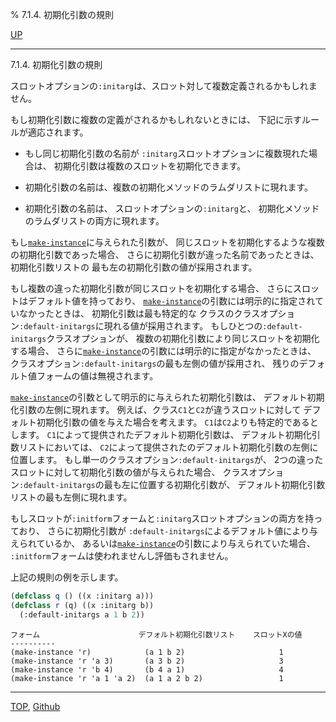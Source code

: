 % 7.1.4. 初期化引数の規則

[UP](7.1.html)  

---

7.1.4. 初期化引数の規則


スロットオプションの`:initarg`は、スロット対して複数定義されるかもしれません。

もし初期化引数に複数の定義がされるかもしれないときには、
下記に示すルールが適応されます。

- もし同じ初期化引数の名前が
`:initarg`スロットオプションに複数現れた場合は、
初期化引数は複数のスロットを初期化できます。

- 初期化引数の名前は、複数の初期化メソッドのラムダリストに現れます。

- 初期化引数の名前は、
スロットオプションの`:initarg`と、
初期化メソッドのラムダリストの両方に現れます。

もし[`make-instance`](7.7.make-instance.html)に与えられた引数が、
同じスロットを初期化するような複数の初期化引数であった場合、
さらに初期化引数が違った名前であったときは、
初期化引数リストの
最も左の初期化引数の値が採用されます。

もし複数の違った初期化引数が同じスロットを初期化する場合、
さらにスロットはデフォルト値を持っており、
[`make-instance`](7.7.make-instance.html)の引数には明示的に指定されていなかったときは、
初期化引数は最も特定的な
クラスのクラスオプション`:default-initargs`に現れる値が採用されます。
もしひとつの`:default-initargs`クラスオプションが、
複数の初期化引数により同じスロットを初期化する場合、
さらに[`make-instance`](7.7.make-instance.html)の引数には明示的に指定がなかったときは、
クラスオプション`:default-initargs`の最も左側の値が採用され、
残りのデフォルト値フォームの値は無視されます。

[`make-instance`](7.7.make-instance.html)の引数として明示的に与えられた初期化引数は、
デフォルト初期化引数の左側に現れます。
例えば、クラス`C1`と`C2`が違うスロットに対して
デフォルト初期化引数の値を与えた場合を考えます。
`C1`は`C2`よりも特定的であるとします。
`C1`によって提供されたデフォルト初期化引数は、
デフォルト初期化引数リストにおいては、
`C2`によって提供されたのデフォルト初期化引数の左側に位置します。
もし単一のクラスオプション`:default-initargs`が、
2つの違ったスロットに対して初期化引数の値が与えられた場合、
クラスオプション`:default-initargs`の最も左に位置する初期化引数が、
デフォルト初期化引数リストの最も左側に現れます。

もしスロットが`:initform`フォームと`:initarg`スロットオプションの両方を持っており、
さらに初期化引数が
`:default-initargs`によるデフォルト値により与えられているか、
あるいは[`make-instance`](7.7.make-instance.html)の引数により与えられていた場合、
`:initform`フォームは使われませんし評価もされません。

上記の規則の例を示します。

```lisp
(defclass q () ((x :initarg a)))
(defclass r (q) ((x :initarg b))
  (:default-initargs a 1 b 2))
```

```
フォーム                      デフォルト初期化引数リスト    スロットXの値
----------
(make-instance 'r)            (a 1 b 2)                     1
(make-instance 'r 'a 3)       (a 3 b 2)                     3
(make-instance 'r 'b 4)       (b 4 a 1)                     4
(make-instance 'r 'a 1 'a 2)  (a 1 a 2 b 2)                 1
```


---
[TOP](index.html),  [Github](https://github.com/nptcl/npt-japanese)

